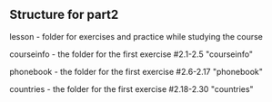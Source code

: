 ## Structure for part2

lesson - folder for exercises and practice while studying the course

courseinfo - the folder for the first exercise #2.1-2.5 "courseinfo"

phonebook - the folder for the first exercise #2.6-2.17 "phonebook"

countries - the folder for the first exercise #2.18-2.30 "countries"
